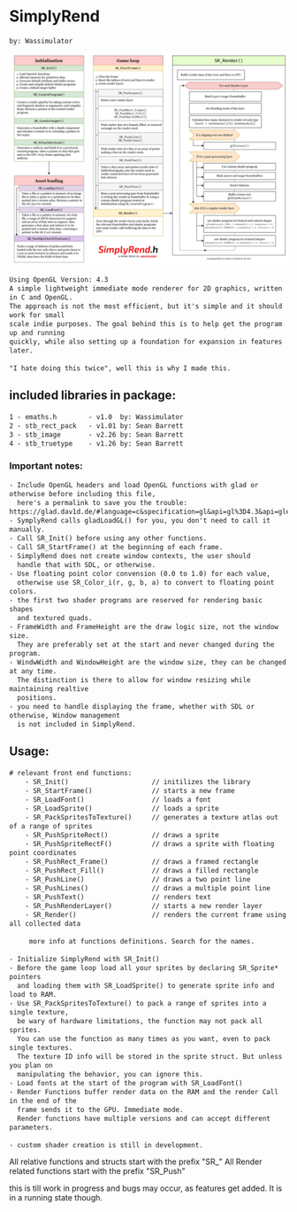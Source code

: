   # SimplyRend
    by: Wassimulator
    
   ![alt text](https://raw.githubusercontent.com/Wassimulator/SimplyRend/master/simplyrend.jpg)

    Using OpenGL Version: 4.3
    A simple lightweight immediate mode renderer for 2D graphics, written in C and OpenGL.
    The approach is not the most efficient, but it's simple and it should work for small
    scale indie purposes. The goal behind this is to help get the program up and running
    quickly, while also setting up a foundation for expansion in features later.

    "I hate doing this twice", well this is why I made this.

## included libraries in package:
    1 - emaths.h        - v1.0  by: Wassimulator
    2 - stb_rect_pack   - v1.01 by: Sean Barrett
    3 - stb_image       - v2.26 by: Sean Barrett
    4 - stb_truetype    - v1.26 by: Sean Barrett

### Important notes:
    - Include OpenGL headers and load OpenGL functions with glad or otherwise before including this file, 
      here's a permalink to save you the trouble: https://glad.dav1d.de/#language=c&specification=gl&api=gl%3D4.3&api=gles1%3Dnone&api=gles2%3Dnone&api=glsc2%3Dnone&profile=compatibility&loader=on
    - SymplyRend calls gladLoadGL() for you, you don't need to call it manually.
    - Call SR_Init() before using any other functions.
    - Call SR_StartFrame() at the beginning of each frame.
    - SimplyRend does not create window contexts, the user should
      handle that with SDL, or otherwise.
    - Use floating point color convension (0.0 to 1.0) for each value,
      otherwise use SR_Color_i(r, g, b, a) to convert to floating point colors.
    - the first two shader programs are reserved for rendering basic shapes
      and textured quads.
    - FrameWidth and FrameHeight are the draw logic size, not the window size.
      They are preferably set at the start and never changed during the program.
    - WindwWidth and WindowHeight are the window size, they can be changed at any time.
      The distinction is there to allow for window resizing while maintaining realtive
      positions.
    - you need to handle displaying the frame, whether with SDL or otherwise, Window management
      is not included in SimplyRend.

## Usage:

    # relevant front end functions:
        - SR_Init()                     // initilizes the library
        - SR_StartFrame()               // starts a new frame
        - SR_LoadFont()                 // loads a font
        - SR_LoadSprite()               // loads a sprite
        - SR_PackSpritesToTexture()     // generates a texture atlas out of a range of sprites
        - SR_PushSpriteRect()           // draws a sprite
        - SR_PushSpriteRectF()          // draws a sprite with floating point coordinates
        - SR_PushRect_Frame()           // draws a framed rectangle
        - SR_PushRect_Fill()            // draws a filled rectangle
        - SR_PushLine()                 // draws a two point line
        - SR_PushLines()                // draws a multiple point line
        - SR_PushText()                 // renders text
        - SR_PushRenderLayer()          // starts a new render layer
        - SR_Render()                   // renders the current frame using all collected data

         more info at functions definitions. Search for the names.

    - Initialize SimplyRend with SR_Init()
    - Before the game loop load all your sprites by declaring SR_Sprite* pointers
      and loading them with SR_LoadSprite() to generate sprite info and load to RAM.
    - Use SR_PackSpritesToTexture() to pack a range of sprites into a single texture,
      be wary of hardware limitations, the function may not pack all sprites.
      You can use the function as many times as you want, even to pack single textures.
      The texture ID info will be stored in the sprite struct. But unless you plan on
      manipulating the behavior, you can ignore this.
    - Load fonts at the start of the program with SR_LoadFont()
    - Render Functions buffer render data on the RAM and the render Call in the end of the
      frame sends it to the GPU. Immediate mode.
      Render functions have multiple versions and can accept different parameters.

    - custom shader creation is still in development.

All relative functions and structs start with the prefix "SR_"
All Render related functions start with the prefix "SR_Push"

this is till work in progress and bugs may occur, as features get added. It is in a running state though.
